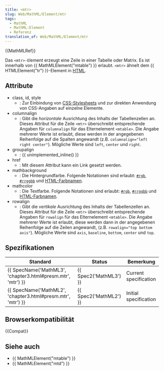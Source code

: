 ```yaml
---
title: <mtr>
slug: Web/MathML/Element/mtr
tags:
  - MathML
  - MathML:Element
  - Referenz
translation_of: Web/MathML/Element/mtr
---
```

{{MathMLRef}}

Das `<mtr>-E`lement erzeugt eine Zeile in einer Tabelle oder Matrix. Es ist innerhalb von {{ MathMLElement("mtable") }} erlaubt. `<mtr>` ähnelt dem {{ HTMLElement("tr") }}-Element in [HTML](/de/docs/HTML).

## Attribute

- class, id, style
  - : Zur Einbindung von [CSS-Stylesheets](/de/docs/Web/CSS) und zur direkten Anwendung von CSS-Angaben auf einzelne Elemente.
- columnalign
  - : Gibt die _horizontale_ Ausrichtung des Inhalts der Tabellenzellen an. Dieses Attribut für die Zeile `<mtr>` überschreibt entsprechende Angaben für `columnalign` für das Elternelement `<mtable>`. Die Angabe mehrerer Werte ist erlaubt, diese werden in der angegebenen Reihenfolge auf die Spalten angewandt (z.B. `columnalign="left right center"`). Mögliche Werte sind `left`, `center` und `right`.
- groupalign
  - : {{ unimplemented_inline() }}
- href
  - : Mit diesem Attribut kann ein Link gesetzt werden.
- mathbackground
  - : Die Hintergrundfarbe. Folgende Notationen sind erlaubt: [`#rgb`](https://developer.mozilla.org/de/docs/Web/CSS/Farben#rgb%28%29), [`#rrggbb`](https://developer.mozilla.org/de/docs/Web/CSS/Farben#rgb%28%29) und [HTML-Farbnamen](/de/docs/Web/CSS/Farben#Werte).
- mathcolor
  - : Die Textfarbe. Folgende Notationen sind erlaubt: [`#rgb`](https://developer.mozilla.org/de/docs/Web/CSS/Farben#rgb%28%29), [`#rrggbb`](https://developer.mozilla.org/de/docs/Web/CSS/Farben#rgb%28%29) und [HTML-Farbnamen](/de/docs/Web/CSS/Farben#Werte).
- rowalign
  - : Gibt die _vertikale_ Ausrichtung des Inhalts der Tabellenzellen an. Dieses Attribut für die Zeile `<mtr>` überschreibt entsprechende Angaben für `rowalign` für das Elternelement `<mtable>`. Die Angabe mehrerer Werte ist erlaubt, diese werden dann in der angegebenen Reihenfolge auf die Zeilen angewandt, (z.B. `rowalign="top bottom axis"`). Mögliche Werte sind `axis`, `baseline`, `bottom`, `center` und `top`.

## Spezifikationen

| Standard                                                                         | Status                       | Bemerkung             |
| -------------------------------------------------------------------------------- | ---------------------------- | --------------------- |
| {{ SpecName('MathML3', 'chapter3.html#presm.mtr', 'mtr') }} | {{ Spec2('MathML3') }} | Current specification |
| {{ SpecName('MathML2', 'chapter3.html#presm.mtr', 'mtr') }} | {{ Spec2('MathML2') }} | Initial specification |

## Browserkompatibilität

{{Compat}}

## Siehe auch

- {{ MathMLElement("mtable") }}
- {{ MathMLElement("mtd") }}
